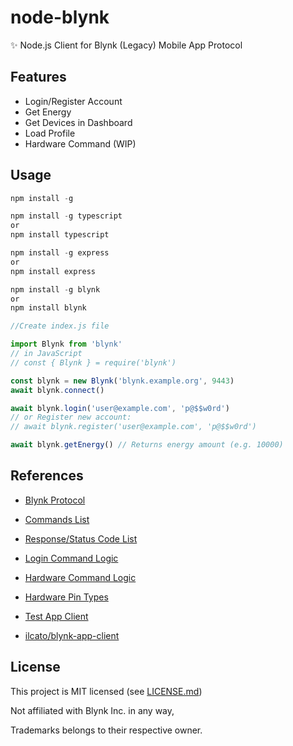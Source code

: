 # node-blynk
✨ Node.js Client for Blynk (Legacy) Mobile App Protocol

## Features
- Login/Register Account
- Get Energy
- Get Devices in Dashboard
- Load Profile
- Hardware Command (WIP)

## Usage
```ts
npm install -g
```
```ts
npm install -g typescript
or
npm install typescript
```
```ts
npm install -g express
or
npm install express
```
```ts
npm install -g blynk
or
npm install blynk
```
```ts
//Create index.js file 

import Blynk from 'blynk'
// in JavaScript
// const { Blynk } = require('blynk')

const blynk = new Blynk('blynk.example.org', 9443)
await blynk.connect()

await blynk.login('user@example.com', 'p@$$w0rd')
// or Register new account:
// await blynk.register('user@example.com', 'p@$$w0rd')

await blynk.getEnergy() // Returns energy amount (e.g. 10000)
```

## References

- [Blynk Protocol](https://github.com/blynkkk/blynk-server/blob/master/README.md#blynk-protocol)

- [Commands List](https://github.com/blynkkk/blynk-server/blob/master/server/core/src/main/java/cc/blynk/server/core/protocol/enums/Command.java#L10)

- [Response/Status Code List](https://github.com/blynkkk/blynk-server/blob/master/server/core/src/main/java/cc/blynk/server/core/protocol/enums/Response.java#L12)

- [Login Command Logic](https://github.com/blynkkk/blynk-server/blob/master/server/tcp-app-server/src/main/java/cc/blynk/server/application/handlers/main/auth/MobileLoginHandler.java)

- [Hardware Command Logic](https://github.com/blynkkk/blynk-server/blob/master/server/tcp-app-server/src/main/java/cc/blynk/server/application/handlers/main/logic/MobileHardwareLogic.java)

- [Hardware Pin Types](https://github.com/blynkkk/blynk-server/blob/master/server/core/src/main/java/cc/blynk/server/core/model/enums/PinType.java)

- [Test App Client](https://github.com/blynkkk/blynk-server/blob/master/integration-tests/src/test/java/cc/blynk/integration/model/tcp/TestAppClient.java)

- [ilcato/blynk-app-client](https://github.com/ilcato/blynk-app-client/blob/master/index.js)

## License
This project is MIT licensed (see [LICENSE.md](LICENSE.md))

Not affiliated with Blynk Inc. in any way, 

Trademarks belongs to their respective owner.

